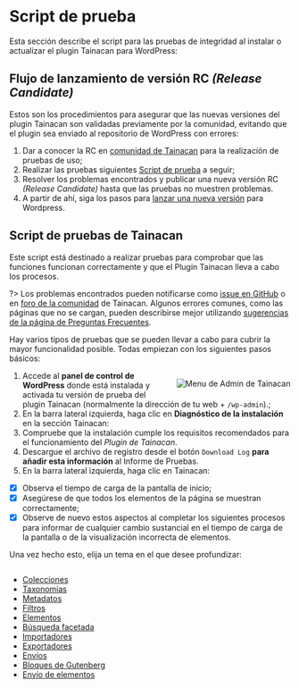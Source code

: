# Script de prueba


Esta sección describe el script para las pruebas de integridad al instalar o actualizar el plugin Tainacan para WordPress:

## Flujo de lanzamiento de versión RC _(Release Candidate)_

Estos son los procedimientos para asegurar que las nuevas versiones del plugin Tainacan son validadas previamente por la comunidad, evitando que el plugin sea enviado al repositorio de WordPress con errores:

1. Dar a conocer la RC en [comunidad de Tainacan](https://tainacan.discourse.group) para la realización de pruebas de uso;
2. Realizar las pruebas siguientes [Script de prueba](#script-de-pruebas-de-tainacan) a seguir;
3. Resolver los problemas encontrados y publicar una nueva versión RC _(Release Candidate)_ hasta que las pruebas no muestren problemas.
4. A partir de ahí, siga los pasos para [lanzar una nueva versión](/dev/release.md) para Wordpress.

## Script de pruebas de Tainacan

Este script está destinado a realizar pruebas para comprobar que las funciones funcionan correctamente y que el Plugin Tainacan lleva a cabo los procesos.

?> Los problemas encontrados pueden notificarse como [issue en GitHub](https://github.com/tainacan/tainacan/issues ":ignore") o en [foro de la comunidad](https://tainacan.discourse.group ":ignore") de Tainacan. Algunos errores comunes, como las páginas que no se cargan, pueden describirse mejor utilizando [sugerencias de la página de Preguntas Frecuentes](/es-mx/faq#creo-que-encontré-un-error-¿qué-tengo-que-hacer).

Hay varios tipos de pruebas que se pueden llevar a cabo para cubrir la mayor funcionalidad posible. Todas empiezan con los siguientes pasos básicos:

<div style="float: right; margin-left: 32px;">

![Menu de Admin de Tainacan](/_assets/images/release-testing-1.png)

</div>

1. Accede al **panel de control de WordPress** donde está instalada y activada tu versión de prueba del plugin Tainacan (normalmente la dirección de tu web + `/wp-admin`).;
2. En la barra lateral izquierda, haga clic en **Diagnóstico de la instalación** en la sección Tainacan:
3. Compruebe que la instalación cumple los requisitos recomendados para el funcionamiento del _Plugin de Tainacan_.
4. Descargue el archivo de registro desde el botón `Download Log` **para añadir esta información** al Informe de Pruebas.
5. En la barra lateral izquierda, haga clic en Tainacan:

- [x] Observa el tiempo de carga de la pantalla de inicio;
- [x] Asegúrese de que todos los elementos de la página se muestran correctamente;
- [x] Observe de nuevo estos aspectos al completar los siguientes procesos para informar de cualquier cambio sustancial en el tiempo de carga de la pantalla o de la visualización incorrecta de elementos.

Una vez hecho esto, elija un tema en el que desee profundizar:

<div style="column-count: 2; column-width: 250px;">

- [Colecciones](/es-mx/testing-collections.md)
- [Taxonomías](/es-mx/testing-taxonomies.md)
- [Metadatos](/es-mx/testing-metadata.md)
- [Filtros](/es-mx/testing-filters.md)
- [Elementos](/es-mx/testing-items.md)
- [Búsqueda facetada](/es-mx/testing-search.md)
- [Importadores](/es-mx/testing-importers.md)
- [Exportadores](/es-mx/testing-exporters.md)
- [Envíos](/es-mx/testing-capabilities.md)
- [Bloques de Gutenberg](/es-mx/testing-gutenberg-blocks.md)
- [Envío de elementos](/es-mx/testing-item-submission.md)

</div>
